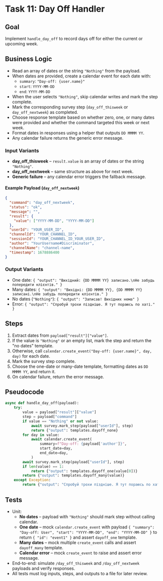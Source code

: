 # Task 11: Day Off Handler

## Goal
Implement `handle_day_off` to record days off for either the current or upcoming week.

## Business Logic
- Read an array of dates or the string `"Nothing"` from the payload.
- When dates are provided, create a calendar event for each date with:
  - `summary`: `"Day-off: {user.name}"`
  - `start`: `YYYY-MM-DD`
  - `end`:   `YYYY-MM-DD`
- When the user selects `"Nothing"`, skip calendar writes and mark the step complete.
- Mark the corresponding survey step (`day_off_thisweek` or `day_off_nextweek`) as completed.
- Choose response template based on whether zero, one, or many dates were provided and whether the command targeted this week or next week.
- Format dates in responses using a helper that outputs `DD MMMM YY`.
- Any calendar failure returns the generic error message.

### Input Variants
- **day_off_thisweek** – `result.value` is an array of dates or the string `"Nothing"`.
- **day_off_nextweek** – same structure as above for next week.
- **Generic failure** – any calendar error triggers the fallback message.

#### Example Payload (`day_off_nextweek`)
```json
{
  "command": "day_off_nextweek",
  "status": "ok",
  "message": "",
  "result": {
    "value": ["YYYY-MM-DD", "YYYY-MM-DD"]
  },
  "userId": "YOUR_USER_ID",
  "channelId": "YOUR_CHANNEL_ID",
  "sessionId": "YOUR_CHANNEL_ID_YOUR_USER_ID",
  "author": "YourUsername#Discriminator",
  "channelName": "channel-name",
  "timestamp": 1678886400
}
```

### Output Variants
- One date: `{ "output": "Вихідний: {DD MMMM YY} записано.\nНе забудь попередити клієнтів." }`
- Many dates: `{ "output": "Вихідні: {DD MMMM YY}, {DD MMMM YY} записані.\nНе забудь попередити клієнтів." }`
- No dates (`"Nothing"`): `{ "output": "Записав! Вихідних нема" }`
- Error: `{ "output": "Спробуй трохи піздніше. Я тут пораюсь по хаті." }`

## Steps
1. Extract dates from `payload["result"]["value"]`.
2. If the value is `"Nothing"` or an empty list, mark the step and return the "no dates" template.
3. Otherwise, call `calendar.create_event("Day-off: {user.name}", day, day)` for each date.
4. Mark the survey step complete.
5. Choose the one-date or many-date template, formatting dates as `DD MMMM YY`, and return it.
6. On calendar failure, return the error message.

## Pseudocode
```python
async def handle_day_off(payload):
    try:
        value = payload["result"]["value"]
        step = payload["command"]
        if value == "Nothing" or not value:
            await survey.mark_step(payload["userId"], step)
            return {"output": templates.dayoff_none}
        for day in value:
            await calendar.create_event(
                summary=f"Day-off: {payload['author']}",
                start_date=day,
                end_date=day,
            )
        await survey.mark_step(payload["userId"], step)
        if len(value) == 1:
            return {"output": templates.dayoff_one(value[0])}
        return {"output": templates.dayoff_many(value)}
    except Exception:
        return {"output": "Спробуй трохи піздніше. Я тут пораюсь по хаті."}
```

## Tests
- Unit:
  - **No dates** – payload with `"Nothing"` should mark step without calling calendar.
  - **One date** – mock `calendar.create_event` with payload `{ "summary": "Day-off: User", "start": "YYYY-MM-DD", "end": "YYYY-MM-DD" }` to return `{ "id": "event1" }` and assert `dayoff_one` template.
  - **Many dates** – mock multiple `create_event` calls and assert `dayoff_many` template.
  - **Calendar error** – mock `create_event` to raise and assert error message.
- End-to-end: simulate `/day_off_thisweek` and `/day_off_nextweek` payloads and verify responses.
- All tests must log inputs, steps, and outputs to a file for later review.